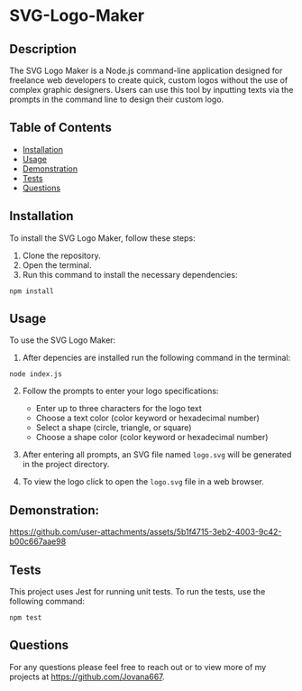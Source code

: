 # SVG-Logo-Maker

## Description

The SVG Logo Maker is a Node.js command-line application designed for freelance web developers to create quick, custom logos without the use of complex graphic designers. Users can use this tool by inputting texts via the prompts in the command line to design their custom logo. 

## Table of Contents

- [Installation](#installation)
- [Usage](#usage)
- [Demonstration](#demonstration)
- [Tests](#tests)
- [Questions](#questions)

## Installation

To install the SVG Logo Maker, follow these steps:

1. Clone the repository.
2. Open the terminal. 
3. Run this command to install the necessary dependencies:

```
npm install
```

## Usage

To use the SVG Logo Maker:

1. After depencies are installed run the following command in the terminal:

```
node index.js
```

2. Follow the prompts to enter your logo specifications:
   - Enter up to three characters for the logo text
   - Choose a text color (color keyword or hexadecimal number)
   - Select a shape (circle, triangle, or square)
   - Choose a shape color (color keyword or hexadecimal number)

4. After entering all prompts, an SVG file named `logo.svg` will be generated in the project directory.
5. To view the logo click to open the `logo.svg` file in a web browser.

## Demonstration:

https://github.com/user-attachments/assets/5b1f4715-3eb2-4003-9c42-b00c667aae98

## Tests

This project uses Jest for running unit tests. To run the tests, use the following command:

```
npm test
```

## Questions

For any questions please feel free to reach out or to view more of my projects at https://github.com/Jovana667.
